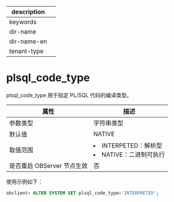 |description||
|---|---|
|keywords||
|dir-name||
|dir-name-en||
|tenant-type||

plsql_code_type 
====================================

plsql_code_type 用于指定 PL/SQL 代码的编译类型。


|        属性        |                                                            描述                                                            |
|------------------|--------------------------------------------------------------------------------------------------------------------------|
| 参数类型             | 字符串类型                                 |
| 默认值              | NATIVE                                |
| 取值范围             | <li> INTERPETED：解析型   <li> NATIVE：二进制可执行    |
| 是否重启 OBServer 节点生效 | 否                                     |



使用示例如下：

```sql
obclient> ALTER SYSTEM SET plsql_code_type='INTERPRETED';
```


